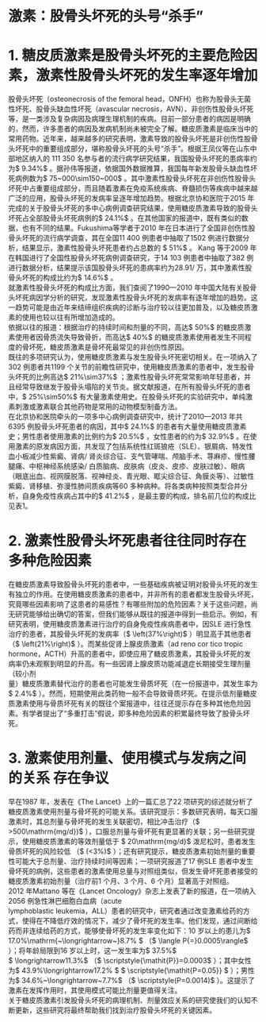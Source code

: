 # 激素：股骨头坏死的头号“杀手”  
# 1. 糖皮质激素是股骨头坏死的主要危险因素，激素性股骨头坏死的发生率逐年增加  
股骨头坏死（osteonecrosis of the femoral head，ONFH）也称为股骨头无菌性坏死、股骨头缺血性坏死（avascular necrosis，AVN）、非创伤性股骨头坏死等，是一类涉及复杂病因及病理生理机制的疾病。目前一部分患者的病因是明确的，然而，许多患者的病因及发病机制尚未被完全了解。糖皮质激素是临床当中的常用药物。近年来，越来越多的研究表明，激素导致的股骨头坏死是非创伤性股骨头坏死中的重要组成部分，堪称股骨头坏死的头号“杀手”。根据王凤仪等在山东中部地区纳入的 111 350 名参与者的流行病学研究结果，我国股骨头坏死的患病率约为$ 9.34\%$ 。据孙伟等报道，依据国外数据推算，我国每年新发股骨头缺血性坏死病例数为$ 75~000\sim150~000$ 。其中激素性股骨头坏死在非创伤性股骨头坏死中占重要组成部分，而且随着激素在免疫系统疾病、脊髓损伤等疾病中越来越广泛的应用，股骨头坏死的发病率呈逐年增加趋势。根据北京协和医院于2015 年完成的关于股骨头坏死的多中心病例调查研究结果，使用糖皮质激素导致的股骨头坏死占全部股骨头坏死病例的$ 24.1\%$ 。在其他国家的报道中，既有类似的数据，也有不同的结果。Fukushima等学者于2010 年在日本进行了全国非创伤性股骨头坏死的流行病学调查，其在全国11 400 例患者中抽取了1502 例进行数据分析，结果显示，激素性股骨头坏死患者约占总数的 $ 51\%$  。 Kang 等于2009 年在韩国进行了全国性股骨头坏死病例调查研究，于14 103 例患者中抽取了382 例进行数据分析，结果提示该国股骨头坏死的患病率约为28.91/ 万，其中激素性股骨头坏死的构成比约为$ 14.6\%$ 。  
就激素性股骨头坏死的构成比方面，我们查阅了1990—2010 年中国大陆有关股骨头坏死病因学分析的研究，发现激素性股骨头坏死的发病率有逐年增加的趋势。这一趋势可能是由近年来结缔组织疾病的诊断与治疗较以往更加普及，以及糖皮质激素的使用也较以往有所增加造成的。  
依据以往的报道：根据治疗的持续时间和剂量的不同，高达$ 50\%$ 的糖皮质激素使用者因骨质流失导致骨折，而高达$ 40\%$ 的糖皮质激素使用者发生不同程度的骨坏死，糖皮质激素是骨坏死最常见的非创伤性原因。  
既往的多项研究认为，使用糖皮质激素与发生股骨头坏死密切相关。在一项纳入了302 例患者共1199 个关节的前瞻性研究中，使用糖皮质激素的患者中，发生股骨头坏死的比例高达$ 21\%\sim37\%$ ；激素性股骨头坏死常常影响年轻患者，并且经常导致继发于股骨头塌陷的关节炎。据文献报道，在所有股骨头坏死的患者中，$ 25\%\sim50\%$  有大量激素使用史。在股骨头坏死的实验研究中，单纯激素刺激或激素联合其他药物是常用的动物模型制备方法。  
在北京协和医院牵头的一项多中心病例调查研究中，统计了2010—2013 年共6395 例股骨头坏死患者的病因，其中$ 24.1\%$ 的患者有大量使用糖皮质激素史；男性患者使用激素的比例约为$ 20.5\%$ ，女性患者的约为$ 32.9\%$ 。在使用激素的原发病因方面，共发现了包括系统性红斑狼疮（SLE）、银屑病、特发性血小板减少性紫癜、肾病/ 肾炎综合征、支气管哮喘、颅脑手术、荨麻疹、慢性腰腿痛、中枢神经系统感染/ 白质脑病、皮肤病（皮炎、皮疹、皮肤过敏）、眼病（眼底出血、视网膜脱落、视神经炎、青光眼、眶尖综合征、角膜炎等）、过敏性紫癜、肾移植、弥漫性肺间质疾病等60 多种病种。将各类病种按照类型合并分析，自身免疫性疾病占其中的$ 41.2\%$ ，是最主要的构成，排名前几位的构成比见表1。  
# 2. 激素性股骨头坏死患者往往同时存在多种危险因素  
在糖皮质激素导致股骨头坏死的患者中，一些基础疾病被证明对股骨头坏死的发生有独立的作用。在使用糖皮质激素的患者中，并非所有的患者都发生股骨头坏死，究竟哪些因素影响了这患者的易感性？有哪些附加的危险因素？关于这些问题，尚无研究能够给出确切的答案，但我们能够从既往的报道中得到一些启示。例如，有研究表明，使用糖皮质激素进行治疗的自身免疫性疾病患者中，因SLE 进行急性治疗的患者，其股骨头坏死的发病率（$ \left(37\%\right)$ ）明显高于其他患者（$ \left(21\%\right)$ ）。而某些促肾上腺皮质激素（ad reno cor tico tropic hormone，ACTH）升高的患者中，即使应用了糖皮质激素，其股骨头坏死的发病率仍未观察到明显的升高。有一些因肾上腺皮质功能减退症长期接受生理剂量（较小剂  
量）糖皮质激素替代治疗的患者也可能发生骨质坏死（在一份报道中，其发生率为$ 2.4\%$ ）。然而，短期使用此类药物一般不会导致骨质坏死。在提示低剂量糖皮质激素使用与骨质坏死有关的既往个案报道中，往往还提示存在多种其他危险因素。有学者提出了“多重打击”假说，即多种危险因素的积累最终导致了股骨头坏死。  
# 3. 激素使用剂量、使用模式与发病之间的关系 存在争议  
早在1987 年，发表在《The Lancet》上的一篇汇总了22 项研究的综述就分析了糖皮质激素使用剂量与骨坏死的可能关系。该研究提示：多数研究表明，每天口服激素时，其总剂量与骨坏死的发生关联密切，相比冲击治疗（$ >500\mathrm{mg/d})$ ），口服总剂量与骨坏死有更显著的关联；另一些研究提示，使用糖皮质激素的等效剂量低于 $ 20\mathrm{mg/d}$     泼尼松时，患者发生骨质坏死的风险较低 （$ (<3\%)$ ）；还有研究提示，糖皮质激素初始剂量的重要性可能大于总剂量、治疗持续时间等因素；一项研究报道了17 例SLE 患者中发生骨坏死的病例，这些患者的激素使用总量与对照组类似，但发生骨坏死患者接受的糖皮质激素初始剂量（治疗前1 个月、3 个月、6 个月）显著高于对照组。  
2012 年Mattano 等在《Lancet Oncology》杂志上发表了新的报道，在一项纳入2056 例急性淋巴细胞白血病（acute  
lymphoblastic leukemia，ALL）患者的研究中，研究者通过改变激素给药的方式，使得在不降低疗效的情况下，减少了骨坏死的发生率。他们发现，通过间断给药而非连续给药的方式，能够使骨坏死的发生率变化如下：10 岁以上的患儿为$ 17.0\%\mathrm{~\longrightarrow~}8.7\%
$ （$ \langle P{=}0.0005\rangle$ ）；将年龄局限到16 岁以上时，这一发生率为$ 37.5\%$  
$ \longrightarrow11.3\%$ （$ \scriptstyle{\mathit{P}}=0.0003$ ）；其中女性为$ 43.9\%\longrightarrow17.2\% $  $ \scriptstyle{\mathit{P=0.05}} $ ）；男性为$ 34.6\%~\longrightarrow~7.7\%$ （$ \scriptstyle(P=0.0014)$ ）。这提示了激素在发挥作用时，其使用模式可能比剂量更值得关注。  
关于糖皮质激素引发股骨头坏死的病理机制、剂量效应关系的研究使我们的认知不断更新，这些研究将最终帮助我们找到治疗股骨头坏死的关键因素。  
